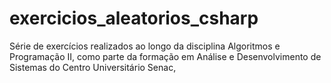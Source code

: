 # exercicios_aleatorios_csharp
Série de exercícios realizados ao longo da disciplina Algoritmos e Programação II, como parte da formação em Análise e Desenvolvimento de Sistemas do Centro Universitário Senac,
